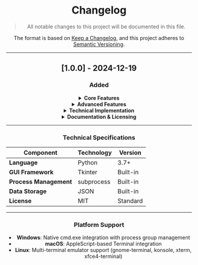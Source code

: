 <div align="center">

# Changelog

> All notable changes to this project will be documented in this file.

The format is based on [Keep a Changelog](https://keepachangelog.com/en/1.0.0/),
and this project adheres to [Semantic Versioning](https://semver.org/spec/v2.0.0.html).

</div>

---

<div align="center">

## [1.0.0] - 2024-12-19

### Added

<details>
<summary><strong>Core Features</strong></summary>

- **Command Management System**: Add, edit, delete, and duplicate commands
- **Batch Execution**: Run selected commands or execute all at once  
- **Cross-Platform Support**: Native support for Windows, macOS, and Linux
- **Persistent Storage**: Automatic JSON-based command persistence

</details>

<details>
<summary><strong>Advanced Features</strong></summary>

- **Background Execution Mode**: Silent command execution with process tracking
- **Process Control**: One-click termination of all background processes
- **Real-time Monitoring**: Live status updates and process count display
- **Auto Cleanup**: Automatic cleanup of finished background processes

</details>

<details>
<summary><strong>Technical Implementation</strong></summary>

- **Professional GUI**: Built with Tkinter for cross-platform compatibility
- **Process Management**: Advanced subprocess handling with platform-specific optimizations
- **Memory Management**: Automatic cleanup prevents memory leaks
- **Error Handling**: Robust error handling and user feedback

</details>

<details>
<summary><strong>Documentation & Licensing</strong></summary>

- **MIT License**: Open-source distribution with permissive licensing
- **Professional Documentation**: Comprehensive README with usage examples
- **Version Tracking**: Integrated version display in application interface

</details>

</div>

---

<div align="center">

### Technical Specifications

| Component | Technology | Version |
|-----------|------------|---------|
| **Language** | Python | 3.7+ |
| **GUI Framework** | Tkinter | Built-in |
| **Process Management** | subprocess | Built-in |
| **Data Storage** | JSON | Built-in |
| **License** | MIT | Standard |

</div>

---

<div align="center">

### Platform Support

- **Windows**: Native cmd.exe integration with process group management
- **macOS**: AppleScript-based Terminal integration  
- **Linux**: Multi-terminal emulator support (gnome-terminal, konsole, xterm, xfce4-terminal)

</div>